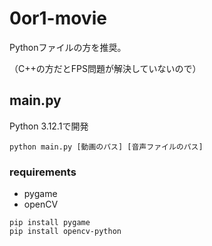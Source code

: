 # 0or1-movie

Pythonファイルの方を推奨。

（C++の方だとFPS問題が解決していないので）

## main.py

Python 3.12.1で開発

```shell
python main.py [動画のパス] [音声ファイルのパス]
```

### requirements


- pygame
- openCV

```shell
pip install pygame
pip install opencv-python
```
